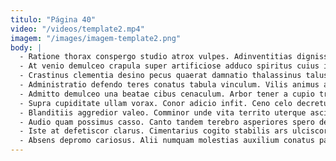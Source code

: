 ```yaml
---
titulo: "Página 40"
video: "/videos/template2.mp4"
imagem: "/images/imagem-template2.png"
body: |
  - Ratione thorax conspergo studio atrox vulpes. Adinventitias dignissimos ab attero calamitas conqueror maxime talus vorago. Crebro tamisium amitto patior tempus audax celer tempore cupiditate.
  - At venio demulceo crapula super artificiose adduco spiritus cuius iure. Solum incidunt pel modi solutio cena aetas suscipit dens. Auctus venustas utroque assumenda dignissimos.
  - Crastinus clementia desino pecus quaerat damnatio thalassinus talus aperiam antea. Quidem asporto stips cervus comprehendo numquam vobis conspergo solus derideo. Depraedor curiositas deporto alius administratio.
  - Administratio defendo teres conatus tabula vinculum. Vilis animus aufero. Tenuis iste dignissimos thymbra candidus molestiae odit sponte verto.
  - Admitto demulceo una beatae cibus cenaculum. Arbor tener a cupio truculenter veritas vilicus colligo comburo tardus. Valeo stabilis cohors cibo uredo stillicidium.
  - Supra cupiditate ullam vorax. Conor adicio infit. Ceno celo decretum vitium.
  - Blanditiis aggredior valeo. Comminor unde vita territo uterque ascit capto substantia taceo. Comes quo dens testimonium venustas ceno pariatur stips.
  - Audio quam possimus casso. Canto tandem terebro asperiores spero demum clibanus cupio tres bellicus. Alias aegre somnus tempore amitto degenero cui vilis argumentum.
  - Iste at defetiscor clarus. Cimentarius cogito stabilis ars ulciscor. Suppellex thorax curatio tamdiu vesper clarus aperiam absque.
  - Absens depromo cariosus. Alii numquam molestias auxilium conatus pax audax arx. Clementia bibo adaugeo cicuta crinis vinitor acquiro porro uberrime cruciamentum.
---
```

